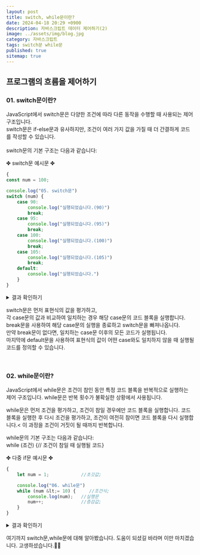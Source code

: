 ```yaml
---
layout: post
title: switch, while문이란?
date: 2024-04-18 20:29 +0900
description: 자바스크립트 데이터 제어하기(2)
image: ../assets/img/blog.jpg
category: 자바스크립트
tags: switch문 while문
published: true
sitemap: true
---
```




## 프로그램의 흐름을 제어하기<br />

### 01. switch문이란?               
JavaScript에서 switch문은 다양한 조건에 따라 다른 동작을 수행할 때 사용되는 제어 구조입니다.<br />
switch문은 if-else문과 유사하지만, 조건이 여러 가지 값을 가질 때 더 간결하게 코드를 작성할 수 있습니다.<br />
<br />
switch문의 기본 구조는 다음과 같습니다:

✤ switch문 예시문 ✤
````javascript 
{
const num = 100;

console.log("05. switch문")
switch (num) {
    case 90:
        console.log("실행되었습니다.(90)")
        break;
    case 95:
        console.log("실행되었습니다.(95)")
        break;
    case 100:
        console.log("실행되었습니다.(100)")
        break;
    case 105:
        console.log("실행되었습니다.(105)")
        break;
    default:
        console.log("실행되었습니다.")
    }
}
````

<div class="result">
<details>
   <summary>결과 확인하기</summary>
   <div>
         <b> 실행되었습니다.(100) </b>
   </div>
</details>
</div>

switch문은 먼저 표현식의 값을 평가하고,<br />
각 case문의 값과 비교하여 일치하는 경우 해당 case문의 코드 블록을 실행합니다.<br />
break문을 사용하여 해당 case문의 실행을 종료하고 switch문을 빠져나옵니다.<br />
만약 break문이 없다면, 일치하는 case문 이후의 모든 코드가 실행됩니다.<br />
마지막에 default문을 사용하여 표현식의 값이 어떤 case와도 일치하지 않을 때 실행될 코드를 정의할 수 있습니다.

<br />

### 02. while문이란?               
JavaScript에서 while문은 조건이 참인 동안 특정 코드 블록을 반복적으로 실행하는 제어 구조입니다.
while문은 반복 횟수가 불확실한 상황에서 사용됩니다.

while문은 먼저 조건을 평가하고, 조건이 참일 경우에만 코드 블록을 실행합니다.
코드 블록을 실행한 후 다시 조건을 평가하고, 조건이 여전히 참이면 코드 블록을 다시 실행합니다.<
이 과정을 조건이 거짓이 될 때까지 반복합니다.

while문의 기본 구조는 다음과 같습니다:<br />
while (조건) {// 조건이 참일 때 실행될 코드}

✤ 다중 if문 예시문 ✤
````javascript 
{
    let num = 1;            //초깃값;

    console.log("06. while문")
    while (num &lt;= 10) {     //조건식;
        console.log(num);   //실행문
        num++;              //증감값;
    }
}
````

<div class="result">
<details>
   <summary>결과 확인하기</summary>
   <div>
         <b> 1~10 </b>
   </div>
</details>
</div>




여기까지 switch문,while문에 대해 알아봤습니다.
도움이 되셨길 바라며 이만 마치겠습니다.
고생하셨습니다.🫶😊




                